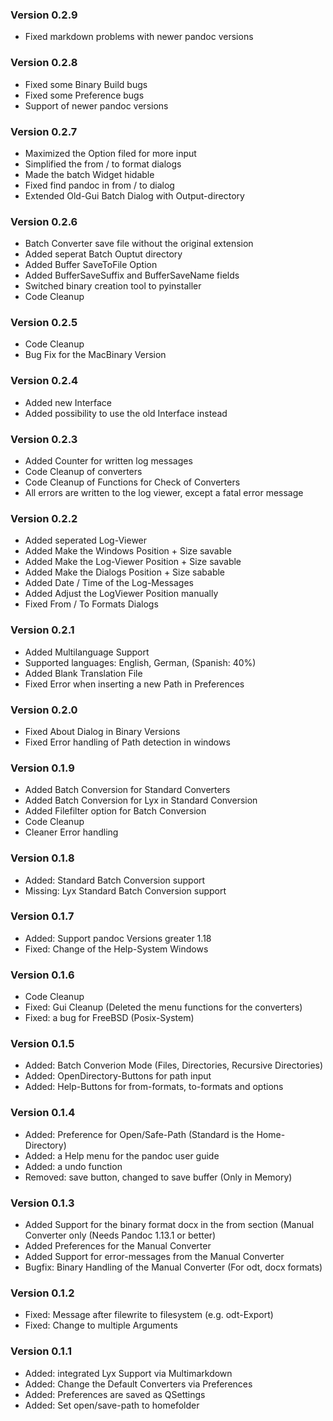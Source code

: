 ### Version 0.2.9
- Fixed markdown problems with newer pandoc versions

### Version 0.2.8
- Fixed some Binary Build bugs
- Fixed some Preference bugs
- Support of newer pandoc versions

### Version 0.2.7
- Maximized the Option filed for more input
- Simplified the from / to format dialogs
- Made the batch Widget hidable
- Fixed find pandoc in from / to dialog
- Extended Old-Gui Batch Dialog with Output-directory

### Version 0.2.6
- Batch Converter save file without the original extension
- Added seperat Batch Ouptut directory
- Added Buffer SaveToFile Option
- Added BufferSaveSuffix and BufferSaveName fields
- Switched binary creation tool to pyinstaller
- Code Cleanup

### Version 0.2.5
- Code Cleanup
- Bug Fix for the MacBinary Version

### Version 0.2.4
- Added new Interface
- Added possibility to use the old Interface instead

### Version 0.2.3
- Added Counter for written log messages
- Code Cleanup of converters
- Code Cleanup of Functions for Check of Converters
- All errors are written to the log viewer, except a fatal error message


### Version 0.2.2
- Added seperated Log-Viewer
- Added Make the Windows Position + Size savable
- Added Make the Log-Viewer Position + Size savable
- Added Make the Dialogs Position + Size sabable
- Added Date / Time of the Log-Messages
- Added Adjust the LogViewer Position manually
- Fixed From / To Formats Dialogs


### Version 0.2.1
- Added Multilanguage Support
- Supported languages: English, German, (Spanish: 40%)
- Added Blank Translation File
- Fixed Error when inserting a new Path in Preferences

### Version 0.2.0
- Fixed About Dialog in Binary Versions
- Fixed Error handling of Path detection in windows

### Version 0.1.9
- Added Batch Conversion for Standard Converters
- Added Batch Conversion for Lyx in Standard Conversion
- Added Filefilter option for Batch Conversion
- Code Cleanup
- Cleaner Error handling

### Version 0.1.8
- Added: Standard Batch Conversion support
- Missing: Lyx Standard Batch Conversion support

### Version 0.1.7
- Added: Support pandoc Versions greater 1.18
- Fixed: Change of the Help-System Windows

### Version 0.1.6
- Code Cleanup
- Fixed: Gui Cleanup (Deleted the menu functions for the converters)
- Fixed: a bug for FreeBSD (Posix-System)

### Version 0.1.5
- Added: Batch Converion Mode (Files, Directories, Recursive Directories)
- Added: OpenDirectory-Buttons for path input
- Added: Help-Buttons for from-formats, to-formats and options

### Version 0.1.4
- Added: Preference for Open/Safe-Path (Standard is the Home-Directory)
- Added: a Help menu for the pandoc user guide
- Added: a undo function
- Removed: save button, changed to save buffer (Only in Memory)

### Version 0.1.3
- Added Support for the binary format docx in the from section (Manual Converter only (Needs Pandoc 1.13.1 or better)
- Added Preferences for the Manual Converter
- Added Support for error-messages from the Manual Converter
- Bugfix: Binary Handling of the Manual Converter (For odt, docx formats)

### Version 0.1.2
- Fixed: Message after filewrite to filesystem (e.g. odt-Export)
- Fixed: Change to multiple Arguments

### Version 0.1.1
- Added: integrated Lyx Support via Multimarkdown
- Added: Change the Default Converters via Preferences
- Added: Preferences are saved as QSettings
- Added: Set open/save-path to homefolder

